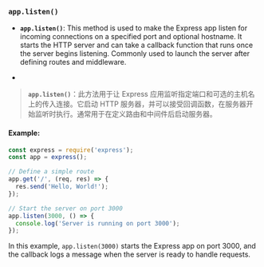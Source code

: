 ### `app.listen()`

- **`app.listen()`**: This method is used to make the Express app listen for incoming connections on a specified port and optional hostname. It starts the HTTP server and can take a callback function that runs once the server begins listening. Commonly used to launch the server after defining routes and middleware.

- <audio src="..\..\mp3\__`app.listen`_.mp3"></audio>

> **`app.listen()`**：此方法用于让 Express 应用监听指定端口和可选的主机名上的传入连接。它启动 HTTP 服务器，并可以接受回调函数，在服务器开始监听时执行。通常用于在定义路由和中间件后启动服务器。
>
> <audio src="..\..\mp3\`app.listen()`：.mp3"></audio>

#### Example:

<audio src="..\..\mp3\这段代码展示了如何使用 Exp.mp3"></audio>

```js
const express = require('express');
const app = express();

// Define a simple route
app.get('/', (req, res) => {
  res.send('Hello, World!');
});

// Start the server on port 3000
app.listen(3000, () => {
  console.log('Server is running on port 3000');
});
```

In this example, `app.listen(3000)` starts the Express app on port 3000, and the callback logs a message when the server is ready to handle requests.